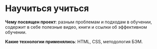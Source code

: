 # Научиться учиться

**Чему посвящен проект**: разным проблемам и подходам в обучении, содержит в себе полезные видео, книги и ссылки об эффективном обучении.

**Какие технологии применялись**: HTML, CSS, методология БЭМ.
